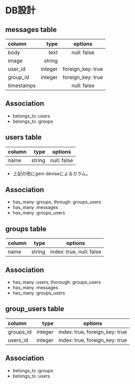 # DB設計


## messages table
| column     | type        | options                    |
|:-----------|------------:|:--------------------------:|
| body       | text        | null: false                |
| image      | string      |                            |
| user_id    | integer     | foreign_key: true          |
| group_id   | integer     | foreign_key: true          |
| timestamps |             | null: false                |


## Association
+ belongs_to :users
+ belongs_to :groups


## users table
| column     | type        | options                    |
|:-----------|------------:|:--------------------------:|
| name       | string      | null: false                |
+ 上記の他にgem deviseによるカラム。


## Association
+ has_many :groups, through: groups_users
+ has_many :messages
+ has_many :groups_users



## groups table
| column     | type        | options                    |
|:-----------|------------:|:--------------------------:|
| name       | string      |index: true, null: false    |


## Association
+ has_many :users, thorough: groups_users
+ has_many :messages
+ has_many :groups_users


## group_users table
| column     | type        | options                       |
|:-----------|------------:|:-----------------------------:|
| groups_id  | integer     |index: true, foreign_key: true |
| users_id   | integer     |index: true, foreign_key: true |


## Association
+ belongs_to :groups
+ belongs_to :users
